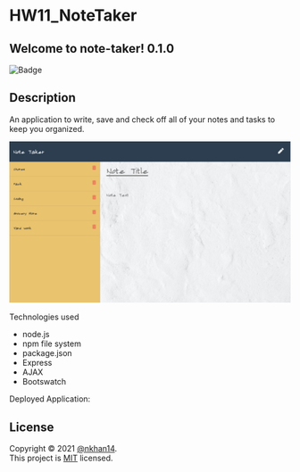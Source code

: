 # HW11_NoteTaker

## Welcome to note-taker! 0.1.0
![Badge](https://img.shields.io/badge/license-MIT-green)

## Description

An application to write, save and check off all of your notes and tasks to keep you organized.

![Screen Shot of App](./public/assets/images/screen-shot.png)

Technologies used
* node.js
* npm file system
* package.json
* Express
* AJAX
* Bootswatch

Deployed Application: []()

## License

Copyright &#169; 2021 [@nkhan14](https://github.com/nkhan14).<br>
This project is [MIT](https://choosealicense.com/licenses/mit/) licensed.